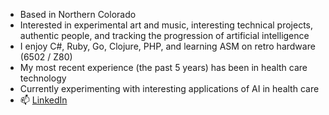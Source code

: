 - Based in Northern Colorado
- Interested in experimental art and music, interesting technical projects, authentic people, and tracking the progression of artificial intelligence
- I enjoy C#, Ruby, Go, Clojure, PHP, and learning ASM on retro hardware (6502 / Z80)
- My most recent experience (the past 5 years) has been in health care technology
- Currently experimenting with interesting applications of AI in health care
- 📫 [LinkedIn](https://www.linkedin.com/in/jerhow/)

<!---
- 💞️ I’m looking to collaborate on ...
- 📫 How to reach me ...
--->

<!---
jerhow/jerhow is a ✨ special ✨ repository because its `README.md` (this file) appears on your GitHub profile.
You can click the Preview link to take a look at your changes.
--->
